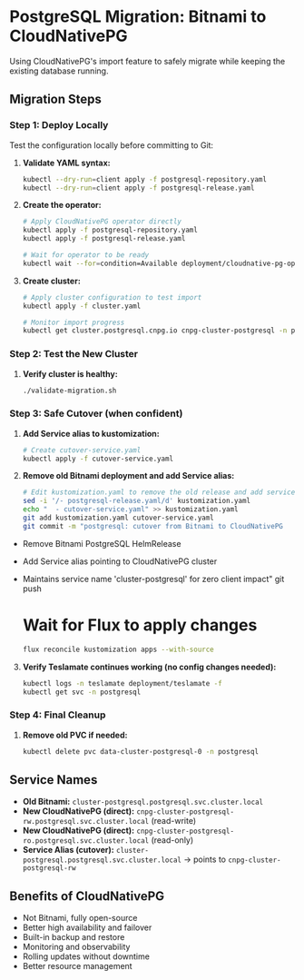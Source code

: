 # PostgreSQL Migration: Bitnami to CloudNativePG

Using CloudNativePG's import feature to safely migrate while keeping the existing database running.

## Migration Steps

### Step 1: Deploy Locally

Test the configuration locally before committing to Git:

1. **Validate YAML syntax:**
   ```bash
   kubectl --dry-run=client apply -f postgresql-repository.yaml
   kubectl --dry-run=client apply -f postgresql-release.yaml
   ```

2. **Create the operator:**
   ```bash
   # Apply CloudNativePG operator directly
   kubectl apply -f postgresql-repository.yaml
   kubectl apply -f postgresql-release.yaml
   
   # Wait for operator to be ready
   kubectl wait --for=condition=Available deployment/cloudnative-pg-operator -n postgresql --timeout=300s
   ```

3. **Create cluster:**
   ```bash
   # Apply cluster configuration to test import
   kubectl apply -f cluster.yaml
   
   # Monitor import progress
   kubectl get cluster.postgresql.cnpg.io cnpg-cluster-postgresql -n postgresql -w
   ```

### Step 2: Test the New Cluster

1. **Verify cluster is healthy:**
   ```bash
   ./validate-migration.sh
   ```

### Step 3: Safe Cutover (when confident)

1. **Add Service alias to kustomization:**
   ```bash
   # Create cutover-service.yaml
   kubectl apply -f cutover-service.yaml
   ```

2. **Remove old Bitnami deployment and add Service alias:**
   ```bash
   # Edit kustomization.yaml to remove the old release and add service
   sed -i '/- postgresql-release.yaml/d' kustomization.yaml
   echo "  - cutover-service.yaml" >> kustomization.yaml
   git add kustomization.yaml cutover-service.yaml
   git commit -m "postgresql: cutover from Bitnami to CloudNativePG
   ```

- Remove Bitnami PostgreSQL HelmRelease  
- Add Service alias pointing to CloudNativePG cluster
- Maintains service name 'cluster-postgresql' for zero client impact"
   git push
   
   # Wait for Flux to apply changes
   ```bash
   flux reconcile kustomization apps --with-source
   ```

3. **Verify Teslamate continues working (no config changes needed):**
   ```bash
   kubectl logs -n teslamate deployment/teslamate -f
   kubectl get svc -n postgresql
   ```

### Step 4: Final Cleanup

1. **Remove old PVC if needed:**
   ```bash
   kubectl delete pvc data-cluster-postgresql-0 -n postgresql
   ```

## Service Names

- **Old Bitnami:** `cluster-postgresql.postgresql.svc.cluster.local`
- **New CloudNativePG (direct):** `cnpg-cluster-postgresql-rw.postgresql.svc.cluster.local` (read-write)
- **New CloudNativePG (direct):** `cnpg-cluster-postgresql-ro.postgresql.svc.cluster.local` (read-only)  
- **Service Alias (cutover):** `cluster-postgresql.postgresql.svc.cluster.local` → points to `cnpg-cluster-postgresql-rw`

## Benefits of CloudNativePG

- Not Bitnami, fully open-source
- Better high availability and failover
- Built-in backup and restore
- Monitoring and observability
- Rolling updates without downtime
- Better resource management

